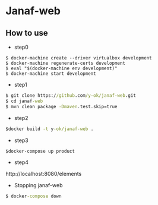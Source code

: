 # Janaf-web

## How to use

- step0

```
$ docker-machine create --driver virtualbox development
$ docker-machine regenerate-certs development
$ eval "$(docker-machine env development)"
$ docker-machine start development

```

- step1

```cmd
$ git clone https://github.com/y-ok/janaf-web.git
$ cd janaf-web
$ mvn clean package -Dmaven.test.skip=true
```

- step2

```cmd
$docker build -t y-ok/janaf-web .
```

- step3

```cmd
$docker-compose up product
```

- step4

http://localhost:8080/elements

- Stopping janaf-web

```cmd
$ docker-compose down
```